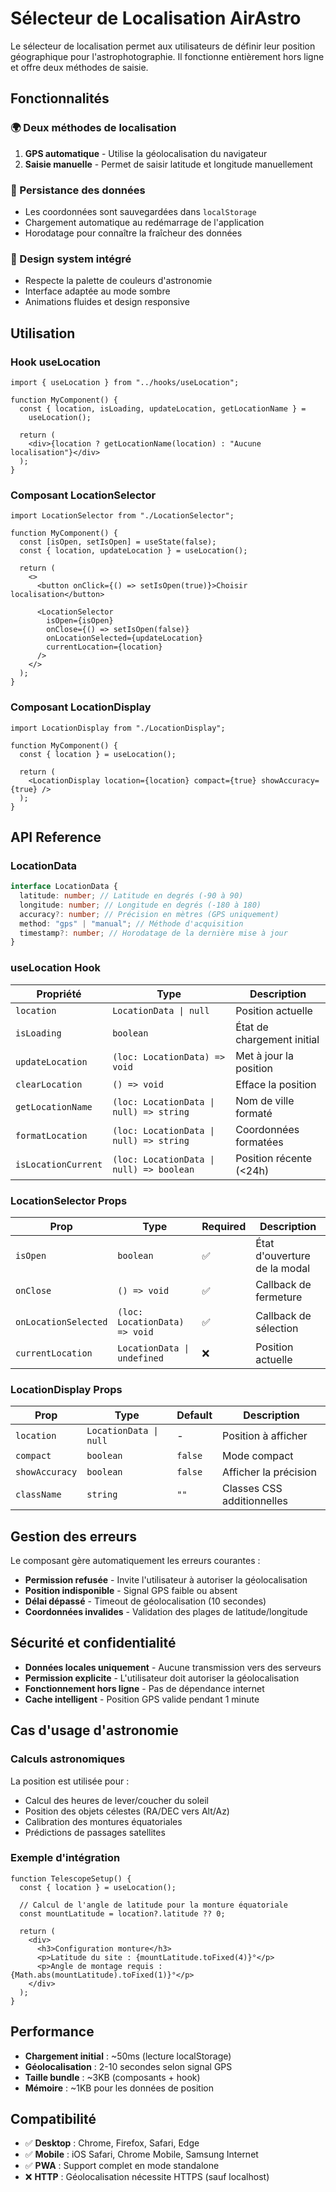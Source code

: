 # Sélecteur de Localisation AirAstro

Le sélecteur de localisation permet aux utilisateurs de définir leur position géographique pour l'astrophotographie. Il fonctionne entièrement hors ligne et offre deux méthodes de saisie.

## Fonctionnalités

### 🌍 Deux méthodes de localisation

1. **GPS automatique** - Utilise la géolocalisation du navigateur
2. **Saisie manuelle** - Permet de saisir latitude et longitude manuellement

### 💾 Persistance des données

- Les coordonnées sont sauvegardées dans `localStorage`
- Chargement automatique au redémarrage de l'application
- Horodatage pour connaître la fraîcheur des données

### 🎨 Design system intégré

- Respecte la palette de couleurs d'astronomie
- Interface adaptée au mode sombre
- Animations fluides et design responsive

## Utilisation

### Hook useLocation

```tsx
import { useLocation } from "../hooks/useLocation";

function MyComponent() {
  const { location, isLoading, updateLocation, getLocationName } =
    useLocation();

  return (
    <div>{location ? getLocationName(location) : "Aucune localisation"}</div>
  );
}
```

### Composant LocationSelector

```tsx
import LocationSelector from "./LocationSelector";

function MyComponent() {
  const [isOpen, setIsOpen] = useState(false);
  const { location, updateLocation } = useLocation();

  return (
    <>
      <button onClick={() => setIsOpen(true)}>Choisir localisation</button>

      <LocationSelector
        isOpen={isOpen}
        onClose={() => setIsOpen(false)}
        onLocationSelected={updateLocation}
        currentLocation={location}
      />
    </>
  );
}
```

### Composant LocationDisplay

```tsx
import LocationDisplay from "./LocationDisplay";

function MyComponent() {
  const { location } = useLocation();

  return (
    <LocationDisplay location={location} compact={true} showAccuracy={true} />
  );
}
```

## API Reference

### LocationData

```typescript
interface LocationData {
  latitude: number; // Latitude en degrés (-90 à 90)
  longitude: number; // Longitude en degrés (-180 à 180)
  accuracy?: number; // Précision en mètres (GPS uniquement)
  method: "gps" | "manual"; // Méthode d'acquisition
  timestamp?: number; // Horodatage de la dernière mise à jour
}
```

### useLocation Hook

| Propriété           | Type                                     | Description                |
| ------------------- | ---------------------------------------- | -------------------------- |
| `location`          | `LocationData \| null`                   | Position actuelle          |
| `isLoading`         | `boolean`                                | État de chargement initial |
| `updateLocation`    | `(loc: LocationData) => void`            | Met à jour la position     |
| `clearLocation`     | `() => void`                             | Efface la position         |
| `getLocationName`   | `(loc: LocationData \| null) => string`  | Nom de ville formaté       |
| `formatLocation`    | `(loc: LocationData \| null) => string`  | Coordonnées formatées      |
| `isLocationCurrent` | `(loc: LocationData \| null) => boolean` | Position récente (<24h)    |

### LocationSelector Props

| Prop                 | Type                          | Required | Description                  |
| -------------------- | ----------------------------- | -------- | ---------------------------- |
| `isOpen`             | `boolean`                     | ✅       | État d'ouverture de la modal |
| `onClose`            | `() => void`                  | ✅       | Callback de fermeture        |
| `onLocationSelected` | `(loc: LocationData) => void` | ✅       | Callback de sélection        |
| `currentLocation`    | `LocationData \| undefined`   | ❌       | Position actuelle            |

### LocationDisplay Props

| Prop           | Type                   | Default | Description                |
| -------------- | ---------------------- | ------- | -------------------------- |
| `location`     | `LocationData \| null` | -       | Position à afficher        |
| `compact`      | `boolean`              | `false` | Mode compact               |
| `showAccuracy` | `boolean`              | `false` | Afficher la précision      |
| `className`    | `string`               | `""`    | Classes CSS additionnelles |

## Gestion des erreurs

Le composant gère automatiquement les erreurs courantes :

- **Permission refusée** - Invite l'utilisateur à autoriser la géolocalisation
- **Position indisponible** - Signal GPS faible ou absent
- **Délai dépassé** - Timeout de géolocalisation (10 secondes)
- **Coordonnées invalides** - Validation des plages de latitude/longitude

## Sécurité et confidentialité

- **Données locales uniquement** - Aucune transmission vers des serveurs
- **Permission explicite** - L'utilisateur doit autoriser la géolocalisation
- **Fonctionnement hors ligne** - Pas de dépendance internet
- **Cache intelligent** - Position GPS valide pendant 1 minute

## Cas d'usage d'astronomie

### Calculs astronomiques

La position est utilisée pour :

- Calcul des heures de lever/coucher du soleil
- Position des objets célestes (RA/DEC vers Alt/Az)
- Calibration des montures équatoriales
- Prédictions de passages satellites

### Exemple d'intégration

```tsx
function TelescopeSetup() {
  const { location } = useLocation();

  // Calcul de l'angle de latitude pour la monture équatoriale
  const mountLatitude = location?.latitude ?? 0;

  return (
    <div>
      <h3>Configuration monture</h3>
      <p>Latitude du site : {mountLatitude.toFixed(4)}°</p>
      <p>Angle de montage requis : {Math.abs(mountLatitude).toFixed(1)}°</p>
    </div>
  );
}
```

## Performance

- **Chargement initial** : ~50ms (lecture localStorage)
- **Géolocalisation** : 2-10 secondes selon signal GPS
- **Taille bundle** : ~3KB (composants + hook)
- **Mémoire** : ~1KB pour les données de position

## Compatibilité

- ✅ **Desktop** : Chrome, Firefox, Safari, Edge
- ✅ **Mobile** : iOS Safari, Chrome Mobile, Samsung Internet
- ✅ **PWA** : Support complet en mode standalone
- ❌ **HTTP** : Géolocalisation nécessite HTTPS (sauf localhost)
